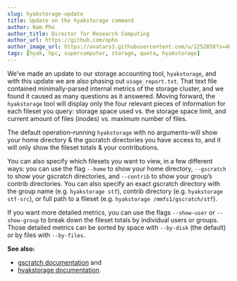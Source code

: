 ```yaml
---
slug: hyakstorage-update
title: Update on the hyakstorage command
author: Nam Pho
author_title: Director for Research Computing
author_url: https://github.com/npho
author_image_url: https://avatars3.githubusercontent.com/u/1252858?s=400&v=4
tags: [hyak, hpc, supercomputer, storage, quota, hyakstorage]
---
```


We’ve made an update to our storage accounting tool, `hyakstorage`, and with this update we are also phasing out `usage_report.txt`. That text file contained minimally-parsed internal metrics of the storage cluster, and we found it caused as many questions as it answered. Moving forward, the `hyakstorage` tool will display only the four relevant pieces of information for each fileset you query: storage space used vs. the storage space limit, and current amount of files (inodes) vs. maximum number of files.

The default operation–running `hyakstorage` with no arguments–will show your home directory & the gscratch directories you have access to, and it will only show the fileset totals & your contributions.

You can also specify which filesets you want to view, in a few different ways: you can use the flag `--home` to show your home directory, `--gscratch` to show your gscratch directories, and `--contrib` to show your group’s contrib directories.
You can also specify an exact gscratch directory with the group name (e.g. `hyakstorage stf`), contrib directory (e.g. `hyakstorage stf-src`), or full path to a fileset (e.g. `hyakstorage /mmfs1/gscratch/stf`).

If you want more detailed metrics, you can use the flags `--show-user` or `--show-group` to break down the fileset totals by individual users or groups. Those detailed metrics can be sorted by space with `--by-disk` (the default) or by files with `--by-files`.

**See also:**
* [gscratch documentation](/docs/storage/gscratch) and
* [hyakstorage documentation](/docs/storage/gscratch#checking-utilization-hyakstorage).
